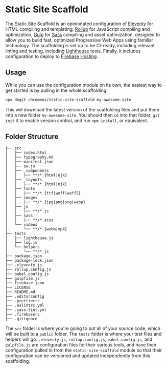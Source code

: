 # Static Site Scaffold

The Static Site Scaffold is an opinionated configuration of [Eleventy](https://www.11ty.io) for HTML compiling and templating, [Rollup](https://rollupjs.org/) for JavaScript compiling and optimization, [Gulp](https://gulpjs.com/) for [Sass](https://sass-lang.com/) compiling and asset optimization, designed to allow you to build fast, optimized Progressive Web Apps using familiar technology. The scaffolding is set up to be CI-ready, including relevant linting and testing, including [Lighthouse](https://github.com/GoogleChrome/lighthouse) tests. Finally, it includes configuration to deploy to [Firebase Hosting](https://firebase.google.com/docs/hosting).

## Usage

While you can use the configuration module on its own, the easiest way to get started is by pulling in the whole scaffolding:

```bash
npx degit chromeos/static-site-scaffold my-awesome-site
```

This will download the latest version of the scaffolding files and put them into a new folder `my-awesome-site`. You should then `cd` into that folder, `git init` it to enable version control, and run `npm install`, or equivalent.

## Folder Structure

```
├── src
│   ├── index.html
│   ├── typography.md
│   ├── manifest.json
│   ├── sw.js
│   ├── _components
│   │   ├── **/*.{html|njk}
│   ├── _layouts
│   │   ├── **/*.{html|njk}
│   ├── fonts
│   │   ├── **/*.{ttf|woff|woff2}
│   ├── images
│   │   ├── **/*.{jpg|png|svg|webp}
│   ├── js
│   │   ├── **/*.js
│   ├── sass
│   │   ├── **/*.scss
│   └── videos
│       └── **/*.{webm|mp4}
├── tests
│   ├── lighthouse.js
│   ├── log.js
│   └── helpers
│       └── **/*.js
├── package.json
├── package-lock.json
├── .eleventy.js
├── rollup.config.js
├── babel.config.js
├── gulpfile.js
├── firebase.json
├── LICENSE
├── README.md
├── .editorconfig
├── .prettierrc
├── .eslintrc.yml
├── .sass-lint.yml
├── .firebaserc
├── .gitignore
```

The `src` folder is where you're going to put all of your source code, which will be built to a `public` folder. The `tests` folder is where your test files and helpers will go. `.eleventy.js`, `rollup.config.js`, `babel.config.js`, and `gulpfile.js` are configuration files for their various tools, and have their configuration pulled in from the `static-site-scaffold` module so that their configuration can be versioned and updated independently from this scaffolding.
